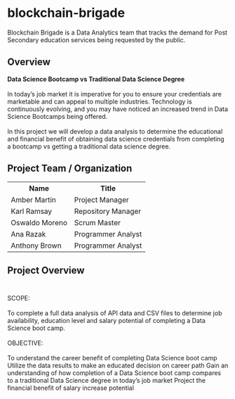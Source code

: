 # blockchain-brigade
Blockchain Brigade is a Data Analytics team that tracks the demand for Post Secondary education services being requested by the public.

## Overview
**Data Science Bootcamp vs Traditional Data Science Degree** <br/><br />
In today’s job market it is imperative for you to ensure your credentials are marketable and can appeal to multiple industries.  Technology is continuously evolving, and you may have noticed an increased trend in Data Science Bootcamps being offered.  <br /><br />
In this project we will develop a data analysis to determine the educational and financial benefit of obtaining data science credentials from completing a bootcamp vs getting a traditional data science degree.

## Project Team / Organization
<table>
  <th>Name</th>
  <th>Title</th>
  <tr>
    <td>Amber Martin</td>
    <td>Project Manager</td>
  </tr>
  <tr>
    <td>Karl Ramsay</td>
    <td>Repository Manager</td>
  </tr>
   <tr>
    <td>Oswaldo Moreno</td>
    <td>Scrum Master</td>
  </tr>
  <tr>
    <td>Ana Razak</td>
    <td>Programmer Analyst</td>
  </tr>
  <tr>
    <td>Anthony Brown</td>
    <td>Programmer Analyst</td>
  </tr>
</table>

## Project Overview <br/><br/>
SCOPE: <br/><br/>
To complete a full data analysis of API data and CSV files to determine job availability, education level and salary potential of completing a Data Science boot camp. <br/><br/>
OBJECTIVE: <br/><br/>
To understand the career benefit of completing Data Science boot camp
Utilize the data results to make an educated decision on career path
Gain an understanding of how completion of a Data Science boot camp compares to a traditional Data Science degree in today’s job market
Project the financial benefit of salary increase potential 
